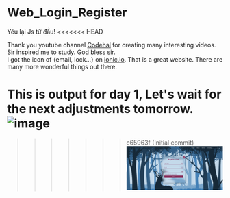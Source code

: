 # Web_Login_Register
Yêu lại Js từ đầu!
<<<<<<< HEAD

Thank you youtube channel [Codehal](https://www.youtube.com/@codehal) for creating many interesting videos. Sir inspired me to study. God bless sir.  
I got the icon of {email, lock...} on [ionic.io](https://ionic.io/ionicons). That is a great website. There are many more wonderful things out there.

This is output for day 1, Let's wait for the next adjustments tomorrow.
![image](https://github.com/dungnguyen-art/Web_Login_Register/assets/59666831/876d30d2-5deb-43f5-b60e-c311551c61ca)
=======
>>>>>>> c65963f (Initial commit)
![Alt text](image.png)